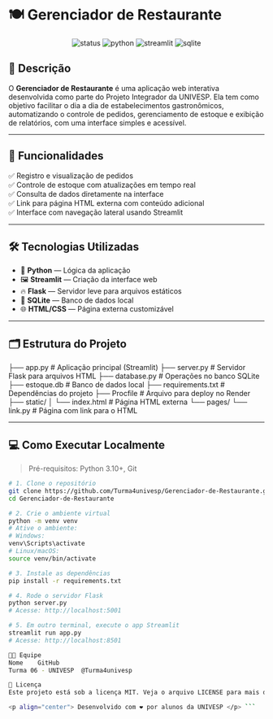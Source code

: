 # 🍽️ Gerenciador de Restaurante

<p align="center">
  <img src="https://img.shields.io/badge/status-em%20desenvolvimento-yellow" alt="status">
  <img src="https://img.shields.io/badge/Python-3.10-blue" alt="python">
  <img src="https://img.shields.io/badge/Streamlit-red?logo=streamlit" alt="streamlit">
  <img src="https://img.shields.io/badge/SQLite-lightgrey?logo=sqlite" alt="sqlite">
</p>

## 📌 Descrição

O **Gerenciador de Restaurante** é uma aplicação web interativa desenvolvida como parte do Projeto Integrador da UNIVESP. Ela tem como objetivo facilitar o dia a dia de estabelecimentos gastronômicos, automatizando o controle de pedidos, gerenciamento de estoque e exibição de relatórios, com uma interface simples e acessível.

---

## 🧩 Funcionalidades

✅ Registro e visualização de pedidos  
✅ Controle de estoque com atualizações em tempo real  
✅ Consulta de dados diretamente na interface  
✅ Link para página HTML externa com conteúdo adicional  
✅ Interface com navegação lateral usando Streamlit

---

## 🛠️ Tecnologias Utilizadas

- 🐍 **Python** — Lógica da aplicação
- 🖼️ **Streamlit** — Criação da interface web
- 🔥 **Flask** — Servidor leve para arquivos estáticos
- 💾 **SQLite** — Banco de dados local
- 🌐 **HTML/CSS** — Página externa customizável

---

## 🗂️ Estrutura do Projeto

├── app.py # Aplicação principal (Streamlit)
├── server.py # Servidor Flask para arquivos HTML
├── database.py # Operações no banco SQLite
├── estoque.db # Banco de dados local
├── requirements.txt # Dependências do projeto
├── Procfile # Arquivo para deploy no Render
├── static/
│ └── index.html # Página HTML externa
└── pages/
└── link.py # Página com link para o HTML


---

## 💻 Como Executar Localmente

> Pré-requisitos: Python 3.10+, Git

```bash
# 1. Clone o repositório
git clone https://github.com/Turma4univesp/Gerenciador-de-Restaurante.git
cd Gerenciador-de-Restaurante

# 2. Crie o ambiente virtual
python -m venv venv
# Ative o ambiente:
# Windows:
venv\Scripts\activate
# Linux/macOS:
source venv/bin/activate

# 3. Instale as dependências
pip install -r requirements.txt

# 4. Rode o servidor Flask
python server.py
# Acesse: http://localhost:5001

# 5. Em outro terminal, execute o app Streamlit
streamlit run app.py
# Acesse: http://localhost:8501

👨‍💻 Equipe
Nome	GitHub
Turma 06 - UNIVESP	@Turma4univesp

📄 Licença
Este projeto está sob a licença MIT. Veja o arquivo LICENSE para mais detalhes.

<p align="center"> Desenvolvido com ❤️ por alunos da UNIVESP </p> ```

